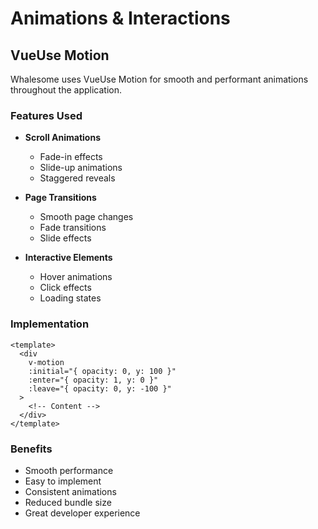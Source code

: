 # Animations & Interactions

## VueUse Motion

Whalesome uses VueUse Motion for smooth and performant animations throughout the application.

### Features Used

- **Scroll Animations**

  - Fade-in effects
  - Slide-up animations
  - Staggered reveals

- **Page Transitions**

  - Smooth page changes
  - Fade transitions
  - Slide effects

- **Interactive Elements**
  - Hover animations
  - Click effects
  - Loading states

### Implementation

```vue
<template>
  <div
    v-motion
    :initial="{ opacity: 0, y: 100 }"
    :enter="{ opacity: 1, y: 0 }"
    :leave="{ opacity: 0, y: -100 }"
  >
    <!-- Content -->
  </div>
</template>
```

### Benefits

- Smooth performance
- Easy to implement
- Consistent animations
- Reduced bundle size
- Great developer experience
